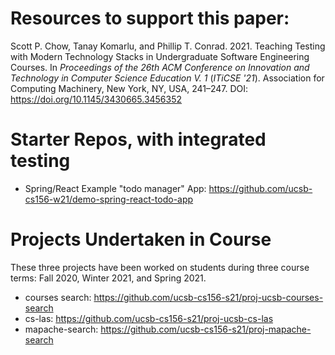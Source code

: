 
# Resources to support this paper:

Scott P. Chow, Tanay Komarlu, and Phillip T. Conrad. 2021. Teaching Testing with Modern Technology Stacks in Undergraduate Software Engineering Courses. In <i>Proceedings of the 26th ACM Conference on Innovation and Technology in Computer Science Education V. 1</i> (<i>ITiCSE '21</i>). Association for Computing Machinery, New York, NY, USA, 241–247. DOI: <https://doi.org/10.1145/3430665.3456352>

# Starter Repos, with integrated testing

* Spring/React Example "todo manager" App: <https://github.com/ucsb-cs156-w21/demo-spring-react-todo-app>

# Projects Undertaken in Course

These three projects have been worked on students during three course terms: Fall 2020, Winter 2021, and Spring 2021.

* courses search: <https://github.com/ucsb-cs156-s21/proj-ucsb-courses-search>
* cs-las: <https://github.com/ucsb-cs156-s21/proj-ucsb-cs-las>
* mapache-search: <https://github.com/ucsb-cs156-s21/proj-mapache-search>


